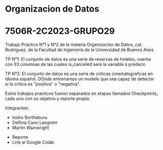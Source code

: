 # Organizacion de Datos
# 7506R-2C2023-GRUPO29

Trabajo Práctico N°1 y N°2 de la materia Organización de Datos, cat. Rodríguez, de la Facultad de Ingeniería de la Universidad de Buenos Aires

TP N°1:
El conjunto de datos es una serie de reservas de hoteles, cuenta con 33 columnas de las cuales is_canceled será la variable a predecir.

TP N°2:
El conjunto de datos es una serie de criticas cinematograficas en idioma español. DOnde entrenamos un modelo que sea capaz de detectar si la critica es "positiva" o "negativa".


Estos trabajos practicos fueron separados en etapas llamados Checkpoints, cada uno con su objetivo y reporte propio.

Integrantes:
  - Isidro Borthaburu
  - Delfina Cano Langrehr
  - Martin Wainwright

* Reporte
* Link al Google Colab:
 
